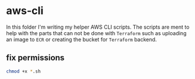 # aws-cli
In this folder I'm writing my helper AWS CLI scripts.
The scripts are ment to help with the parts that can not be done with `Terraform` such as uploading an image to `ECR` or creating the bucket for `Terraform` backend.

## fix permissions
```bash
chmod +x *.sh
```

